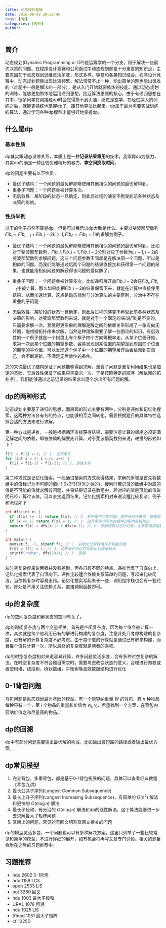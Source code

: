 ```yaml
---
title: 动态规划基础
date: 2018-09-08 20:26:46
tags: [dp]
categories: [教程]
author:
---
```

## 简介
动态规划(Dynamic Programming or DP)是运筹学的一个分支，用于解决一些最优决策的问题。在程序设计竞赛和公司面试中动态规划都是十分重要的知识点，主要原因在于动态规划思维灵活多变，形式多样，容易和各类知识结合。程序设计竞赛中，动态规划题目出现比较频繁，解法常常不止一种，能出简单的题也能出很难的（难题中一般是解法的一部分），是从入门开始就要修炼的技能。通过动态规划的训练，能够更加熟练地运用递归思想，接近算法思维的核心。由于有递归思想在其中，很多同学在刚接触dp时会觉得摸不到头脑，感觉是玄学，在经过深入的训练之后，就能更熟练地掌握dp了，跟其他算法比起来，dp属于最为需要实战训练的算法，通过学习各种dp模型才能够好地掌握dp。

<!-- more -->

## 什么是dp
### 基本性质
dp其实跟动态没啥关系，本质上是一种**记录结果重用**的技术，我常称dp为暴力，其实dp的确是一种比较优雅精巧的暴力，**拿空间换取时间**。

dp的问题主要有以下性质：
- 最优子结构：一个问题的最优解能够使用其他相似的问题的最优解得到。
- 重叠子问题：一个问题会被计算多次。
- 无后效性：某阶段的状态一旦确定，则此后过程的演变不再受此前各种状态及决策的影响。
### 性质举例
以下的例子虽然不算是dp，但是可以展示出dp大致是什么。主要以斐波那契数列$Fib_i=Fib_{i-1}+Fib\_{i-2}(i>1,Fib_0=Fib_1=1)$的求解为例子。

- 最优子结构：一个问题的最优解能够使用其他相似的问题的最优解得到。比如对于斐波那契数列，$Fib\_i,Fib\_{i-1},Fib\_{i-2}$分别对应了参数为$i, i-1,i-2$的斐波那契数列求解问题，这三个问题参数不同却是在解决同一个问题，所以是相似的问题。而我们能够通过后两个问题的结果直接加和获得第一个问题的结果，也就能用相似问题的解获得该问题的最优解了。

- 重叠子问题：一个问题会被计算多次。比如递归展开后$Fib\_{i-2}$会在$Fib_i,Fib_{i-1}$中被计算，那么如果能把$Fib\_{i-2}$的结果保留下来，就能在计算中直接使用结果，从而加速计算，这点是动态规划与分治算法的主要区别，分治中不存在重叠的子问题

- 无后效性：某阶段的状态一旦确定，则此后过程的演变不再受此前各种状态及决策的影响。对斐波那契数列来说，就是对于一个固定的$i$来说$Fib_i$是不变的，只需要求解一次。我觉得更形象的理解是解之间的依赖关系形成了一张有向无环图，能根据拓扑序来求解，当然这种理解需要了解一些图论的知识。有后效性的一个例子就是一个棋盘上有个棋子四个方向等概率走，从某个位置开始，求第一次到某个位置的期望步数，容易发现到某位置的期望是到周围四个位置的期望的平均值，可以发现这个例子中一个位置的期望展开后会依赖到它自己，会不断更新，不满足无后效性的条件。

总的来说最优子结构保证了问题能够得到求解，重叠子问题是重复利用结果也是加速的基础，无后效性保证了结果只需要求一次，于是按照特定的顺序（解依赖的拓扑序），我们能够通过之前记录的结果求出逐个求出所有问题的解。

## dp的两种形式
动态规划主要基于递归的思想，而展现的形式主要有两种，分别是递推和记忆化搜索，这两种方法各有各的特点，也能够相互之间转化，需要根据题目的具体特性选择合适的方法来进行求解。

第一种方式是递推，一般是根据循环直接获得结果，需要注意计算的顺序必须要满足解之间的依赖，即被依赖的解要先计算。对于斐波那契数列来说，递推的形式如下：
``` cpp
f[0] = f[1] = 1; // 1. 边界条件
for (int i = 2; i < n; i++) {
  f[i] = f[i-1] + f[i-2]; // 2. 递推关系
}
```

第二种方式是记忆化搜索，一般通过搜索的方式获得结果，求解的步骤是首先将数组中的值标记为不可能的值(-1,0x3f3f3f3f之类的)，搜索时若记录的数组中对应的值是不可能的值就求解该问题，并将结果记录在数组中，若对应的值是可能的值说明已经计算过该值，可以直接返回结果。记忆化搜索相对来说流程比较复杂，例子和流程如下：
``` cpp
int dfs(int x) {
  if (f[x] != -1) return f[x]; // 2. 若不是不可能的值，说明已经计算过，直接返回，保证空间中的每个值只会被计算一次
  if (x <= 1) return f[x] = 1; // 3. 边界条件也可以在搜索过程中直接给出
  return f[x] = dfs(x-1) + dfs(x-2); // 4. 求解问题并进行记录，注意要调用函数而非取数组的值
}

int main() {
  memset(f, -1, sizeof f); // 1. 初始化记录数组为不可能的值
  f[0] = f[1] = 1; // 3. 边界条件可以在初始化后直接给出
  printf("%d\n", dfs(10)); // 5. 调用
}
```

从时空复杂度来说两者并没有差别，但各自有不同的特点。递推代表了自底向上，记忆化搜索代表了自顶向下。递推比较适合依赖关系简单的问题，写起来比较简洁，当依赖复杂时容易出错。记忆化搜索写起来长一些，调用程序栈也会有一些花销，好处是不用关注依赖关系，直接调用函数即可。

## dp的复杂度
dp的空间复杂度和解状态的空间有关了。

dp的时间复杂度与两个变量相关，首先是空间复杂度，因为每个值会被计算一次，其次就是每个值利用已有的解进行构建的复杂度，注意此处只考虑构建的复杂度，已有解的计算复杂度不必考虑。由于每个值的计算就是通过已有解来构建，而且每个值只计算一次，所以最终的复杂度就是两者的乘积。

dp的时空复杂度相对来说容易计算，许多问题灵活多变，会有多种时空复杂的解法。在时空复杂度不符合题目需求时，需要考虑改变状态的意义，合理进行剪枝或者使用堆，线段树，树状数组，平衡树等高效数据结构进行优化
## 0-1背包问题
背包问题是动态规划最为基础的模型。有一个能容纳重量 $W$ 的背包，有 $n$ 种物品每种只有一个，第 $i$ 个物品的重量和价值为 $w_i,v_i$，希望找到一个方案，在背包内容纳价值之和尽量高的物品。
## dp的回溯
dp中有部分问题需要输出最优解的构成，比如输出最短路的路径或者输出最优方案。

## dp常见模型
1. 完全背包，多重背包，都是基于0-1背包拓展的问题，具体可以查看经典教程《背包九讲》
2. 最长公共子序列(Longest Common Subsequence)
3. 最长上升子序列(Longest Increasing Subsequence)，有简单的 $O(n^2)$ 解法和更快的 $O(n\log n)$ 解法
4. 最长子段和，有分治的 $O(n\log n)$ 解法和dp的线性解法，这个算法能够进一步去求解最大子矩阵问题
5. 区间上的问题，常见的有回文切割及回文相关的问题

dp的模型灵活多变，一个问题也可以有多种解决方案，这里只列举了一些比较常见和简单的模型，不进行详细的展开，如有机会将再写文章专门讨论。相关的题目会附在之后的习题推荐中。
## 习题推荐
- hdu 2602 0-1背包
- hdu 1159 LCS
- open 2533 LIS
- poj 3280 回文
- hdu 1003 最大子段和
- URAL 1078 回溯
- hdu 1025 LIS
- 51nod 1051 最大子矩阵
- cf 1025D